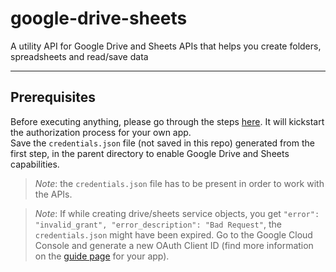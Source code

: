 # google-drive-sheets
A utility API for Google Drive and Sheets APIs that helps you create folders, spreadsheets and read/save data

---
## Prerequisites
Before executing anything, please go through the steps [here](https://developers.google.com/drive/api/v3/quickstart/python). It will kickstart the authorization process for your own app. \
Save the `credentials.json` file (not saved in this repo) generated from the first step, in the parent directory to enable Google Drive and Sheets capabilities.
> *Note*: the `credentials.json` file has to be present in order to work with the APIs.

> *Note*: If while creating drive/sheets service objects, you get `"error": "invalid_grant", "error_description": "Bad Request"`, the `credentials.json` might have been expired. 
> Go to the Google Cloud Console and generate a new OAuth Client ID (find more information on the [guide page](https://developers.google.com/workspace/guides/create-credentials#desktop-app) for your app).
